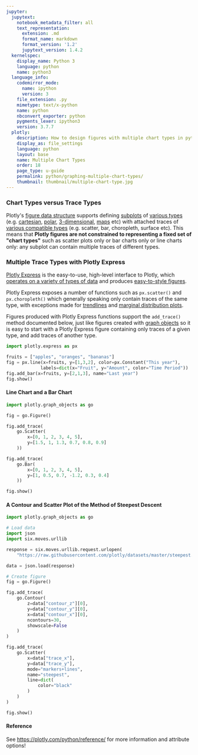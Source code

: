 ```yaml
---
jupyter:
  jupytext:
    notebook_metadata_filter: all
    text_representation:
      extension: .md
      format_name: markdown
      format_version: '1.2'
      jupytext_version: 1.4.2
  kernelspec:
    display_name: Python 3
    language: python
    name: python3
  language_info:
    codemirror_mode:
      name: ipython
      version: 3
    file_extension: .py
    mimetype: text/x-python
    name: python
    nbconvert_exporter: python
    pygments_lexer: ipython3
    version: 3.7.7
  plotly:
    description: How to design figures with multiple chart types in python.
    display_as: file_settings
    language: python
    layout: base
    name: Multiple Chart Types
    order: 18
    page_type: u-guide
    permalink: python/graphing-multiple-chart-types/
    thumbnail: thumbnail/multiple-chart-type.jpg
---
```


### Chart Types versus Trace Types

Plotly's [figure data structure](/python/figure-structure/) supports defining [subplots](/python/subplots/) of [various types](/python/mixed-subplots/) (e.g. [cartesian](/python/axes/), [polar](/python/polar-chart/), [3-dimensional](/python/3d-charts/), [maps](/python/maps/) etc) with attached traces of [various compatible types](/python/figure-structure/) (e.g. scatter, bar, choropleth, surface etc). This means that **Plotly figures are not constrained to representing a fixed set of "chart types"** such as scatter plots only or bar charts only or line charts only: any subplot can contain multiple traces of different types.


### Multiple Trace Types with Plotly Express

[Plotly Express](/python/plotly-express/) is the easy-to-use, high-level interface to Plotly, which [operates on a variety of types of data](/python/px-arguments/) and produces [easy-to-style figures](/python/styling-plotly-express/).

Plotly Express exposes a number of functions such as `px.scatter()` and `px.choropleth()` which generally speaking only contain traces of the same type, with exceptions made for [trendlines](/python/linear-fits/) and [marginal distribution plots](/python/marginal-plots/).

Figures produced with Plotly Express functions support the `add_trace()` method documented below, just like figures created with [graph objects](/python/graph-objects/) so it is easy to start with a Plotly Express figure containing only traces of a given type, and add traces of another type.

```python
import plotly.express as px

fruits = ["apples", "oranges", "bananas"]
fig = px.line(x=fruits, y=[1,3,2], color=px.Constant("This year"),
             labels=dict(x="Fruit", y="Amount", color="Time Period"))
fig.add_bar(x=fruits, y=[2,1,3], name="Last year")
fig.show()
```

#### Line Chart and a Bar Chart

```python
import plotly.graph_objects as go

fig = go.Figure()

fig.add_trace(
    go.Scatter(
        x=[0, 1, 2, 3, 4, 5],
        y=[1.5, 1, 1.3, 0.7, 0.8, 0.9]
    ))

fig.add_trace(
    go.Bar(
        x=[0, 1, 2, 3, 4, 5],
        y=[1, 0.5, 0.7, -1.2, 0.3, 0.4]
    ))

fig.show()
```

#### A Contour and Scatter Plot of the Method of Steepest Descent

```python
import plotly.graph_objects as go

# Load data
import json
import six.moves.urllib

response = six.moves.urllib.request.urlopen(
    "https://raw.githubusercontent.com/plotly/datasets/master/steepest.json")

data = json.load(response)

# Create figure
fig = go.Figure()

fig.add_trace(
    go.Contour(
        z=data["contour_z"][0],
        y=data["contour_y"][0],
        x=data["contour_x"][0],
        ncontours=30,
        showscale=False
    )
)

fig.add_trace(
    go.Scatter(
        x=data["trace_x"],
        y=data["trace_y"],
        mode="markers+lines",
        name="steepest",
        line=dict(
            color="black"
        )
    )
)

fig.show()
```

#### Reference
See https://plotly.com/python/reference/ for more information and attribute options!